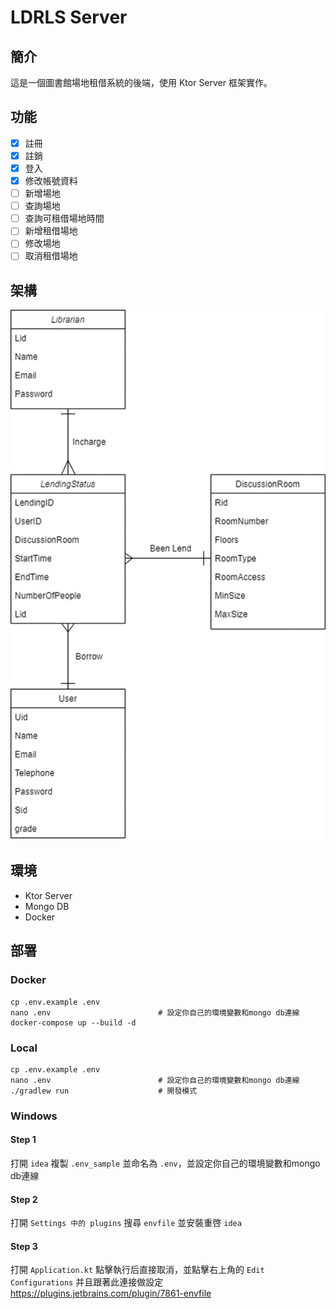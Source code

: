 # LDRLS Server

## 簡介
這是一個圖書館場地租借系統的後端，使用 Ktor Server 框架實作。

## 功能
- [x] 註冊
- [x] 註銷
- [x] 登入
- [x] 修改帳號資料
- [ ] 新增場地
- [ ] 查詢場地
- [ ] 查詢可租借場地時間
- [ ] 新增租借場地
- [ ] 修改場地
- [ ] 取消租借場地

## 架構
![img.png](documentations/img.png)

## 環境
- Ktor Server
- Mongo DB
- Docker

## 部署
### Docker
```
cp .env.example .env
nano .env                        # 設定你自己的環境變數和mongo db連線
docker-compose up --build -d
```

### Local
```
cp .env.example .env
nano .env                        # 設定你自己的環境變數和mongo db連線
./gradlew run                    # 開發模式
```
### Windows
#### Step 1
打開 `idea` 複製 `.env_sample` 並命名為 `.env`，並設定你自己的環境變數和mongo db連線

#### Step 2
打開 `Settings 中的 plugins` 搜尋 `envfile` 並安裝重啓 `idea`

#### Step 3
打開 `Application.kt` 點擊執行后直接取消，並點擊右上角的 `Edit Configurations` 并且跟著此連接做設定
https://plugins.jetbrains.com/plugin/7861-envfile